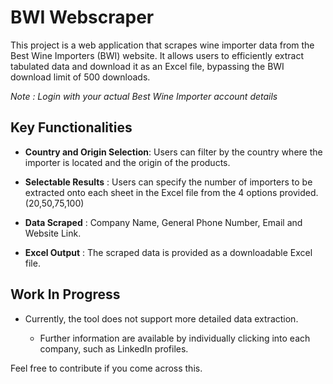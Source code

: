 # BWI Webscraper
This project is a web application that scrapes wine importer data from the Best Wine Importers (BWI) website. It allows users to efficiently extract tabulated data and download it as an Excel file, bypassing the BWI download limit of 500 downloads.

*Note : Login with your actual Best Wine Importer account details*

## Key Functionalities 
* **Country and Origin Selection**: Users can filter by the country where the importer is located and the origin of the products.

* **Selectable Results** : Users can specify the number of importers to be extracted onto each sheet in the Excel file from the 4 options provided. (20,50,75,100)

* **Data Scraped** : Company Name, General Phone Number, Email and Website Link.

* **Excel Output** : The scraped data is provided as a downloadable Excel file.

## Work In Progress
* Currently, the tool does not support more detailed data extraction.   
  
  * Further information are available by individually clicking into each company, such as LinkedIn profiles.


Feel free to contribute if you come across this.
